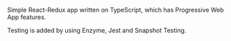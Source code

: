 Simple React-Redux app written on TypeScript, which has Progressive Web App features.

Testing is added by using Enzyme, Jest and Snapshot Testing.
